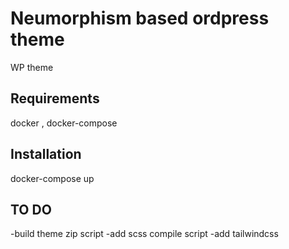 # Neumorphism based ordpress theme

WP theme

## Requirements

docker , docker-compose

## Installation

docker-compose up

## TO DO

-build theme zip script
-add scss compile script
-add tailwindcss
